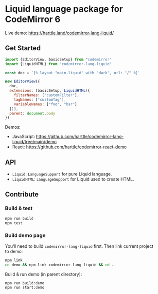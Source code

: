 # Liquid language package for CodeMirror 6

Live demo: https://harttle.land/codemirror-lang-liquid/

## Get Started

```javascript
import {EditorView, basicSetup} from "codemirror"
import {LiquidHTML} from "codemirror-lang-liquid"

const doc = `{% layout "main.liquid" with "dark", url: "/" %}`

new EditorView({
  doc,
  extensions: [basicSetup, LiquidHTML({
    filterNames: ["customFilter"],
    tagNames: ["customTag"],
    variableNames: ["foo", "bar"]
  })],
  parent: document.body
})
```

Demos:

- JavaScript: https://github.com/harttle/codemirror-lang-liquid/tree/main/demo
- React: https://github.com/harttle/codemirror-react-demo

## API

- `Liquid`: `LanguageSupport` for pure Liquid language.
- `LiquidHTML`: `LanguageSupport` for Liquid used to create HTML.

## Contribute

### Build & test

```bash
npm run build
npm test
```

### Build demo page

You'll need to build `codemirror-lang-liquid` first. Then link current project to demo:

```bash
npm link
cd demo && npm link codemirror-lang-liquid && cd ..
```

Build & run demo (in parent directory):

```bash
npm run build:demo
npm run start:demo
```
